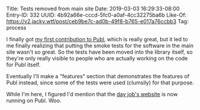 Title: Tests removed from main site
Date: 2019-03-03 16:29:33-08:00
Entry-ID: 332
UUID: 4b92a66e-cccd-5fc0-a0af-4cc32275ba6b
Like-Of: https://v2.jacky.wtf/post/ceb9be7c-ad0b-49f8-b765-e017a76ccbb3
Tag: process

I finally got [my first contribution to Publ](https://github.com/PlaidWeb/Publ/pull/169), which is really great, but it led to me finally realizing that putting the smoke tests for the software in the main site wasn't so great. So the tests have been moved into the library itself, so they're only really visible to people who are actually working on the code for Publ itself.

Eventually I'll make a "features" section that demonstrates the features of Publ instead, since some of the tests were used (clumsily) for that purpose.

While I'm here, I figured I'd mention that the [day job's website](https://mullinslab.microbiol.washington.edu) is now running on Publ. Woo.
